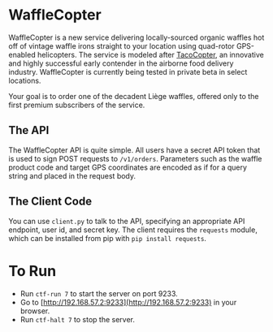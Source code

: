 # WaffleCopter

WaffleCopter is a new service delivering locally-sourced organic waffles hot
off of vintage waffle irons straight to your location using quad-rotor
GPS-enabled helicopters. The service is modeled after [TacoCopter][1], an
innovative and highly successful early contender in the airborne food delivery
industry. WaffleCopter is currently being tested in private beta in select
locations.

Your goal is to order one of the decadent Liège waffles, offered only to the
first premium subscribers of the service.

## The API

The WaffleCopter API is quite simple. All users have a secret API token that is
used to sign POST requests to `/v1/orders`. Parameters such as the waffle
product code and target GPS coordinates are encoded as if for a query string and
placed in the request body.

## The Client Code

You can use `client.py` to talk to the API, specifying an appropriate API
endpoint, user id, and secret key. The client requires the `requests` module,
which can be installed from pip with `pip install requests`.

# To Run

* Run `ctf-run 7` to start the server on port 9233.
* Go to [http://192.168.57.2:9233](http://192.168.57.2:9233) in your browser.
* Run `ctf-halt 7` to stop the server.

[1]: http://tacocopter.com
